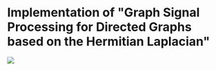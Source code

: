 # Implementation of "Graph Signal Processing for Directed Graphs based on the Hermitian Laplacian"

![](./docs/maths.svg)